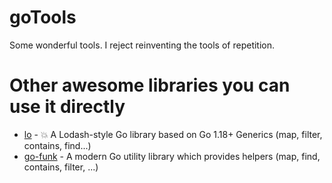 # goTools
Some wonderful tools. I reject reinventing the tools of repetition.

# Other awesome libraries you can use it directly

- [lo](https://github.com/samber/lo) - 💥 A Lodash-style Go library based on Go 1.18+ Generics (map, filter, contains, find...)
- [go-funk](https://github.com/thoas/go-funk) - A modern Go utility library which provides helpers (map, find, contains, filter, ...)